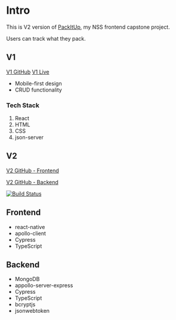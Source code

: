 # Intro

This is V2 version of [PackItUp](https://cr-demo--packitup.netlify.app/), my NSS frontend capstone project.

Users can track what they pack.

## V1

[V1 GitHub](https://github.com/CheoR/pack-it-up)
[V1 Live](https://cr-demo--packitup.netlify.app/)

- Mobile-first design
- CRUD functionality

### Tech Stack

1. React
2. HTML
3. CSS
4. json-server

## V2

[V2 GitHub - Frontend]()

[V2 GitHub - Backend]()

[![Build Status](https://app.travis-ci.com/CheoR/pack-it-up-v2-server.svg?branch=main)](https://app.travis-ci.com/CheoR/pack-it-up-v2-server)

## Frontend

- react-native
- apollo-client
- Cypress
- TypeScript

## Backend

- MongoDB
- appollo-server-express
- Cypress
- TypeScript
- bcryptjs
- jsonwebtoken
